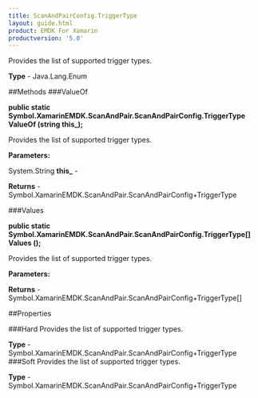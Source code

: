 ```yaml
---
title: ScanAndPairConfig.TriggerType
layout: guide.html
product: EMDK For Xamarin 
productversion: '5.0' 
---
```

Provides the list of supported trigger types.

**Type** - Java.Lang.Enum

##Methods
###ValueOf

**public static Symbol.XamarinEMDK.ScanAndPair.ScanAndPairConfig.TriggerType ValueOf (string this_);**

Provides the list of supported trigger types.

**Parameters:**

System.String **this_**  - 

**Returns** - Symbol.XamarinEMDK.ScanAndPair.ScanAndPairConfig+TriggerType

###Values

**public static Symbol.XamarinEMDK.ScanAndPair.ScanAndPairConfig.TriggerType[] Values ();**

Provides the list of supported trigger types.

**Parameters:**

**Returns** - Symbol.XamarinEMDK.ScanAndPair.ScanAndPairConfig+TriggerType[]

##Properties

###Hard
Provides the list of supported trigger types.

**Type** - Symbol.XamarinEMDK.ScanAndPair.ScanAndPairConfig+TriggerType
###Soft
Provides the list of supported trigger types.

**Type** - Symbol.XamarinEMDK.ScanAndPair.ScanAndPairConfig+TriggerType
